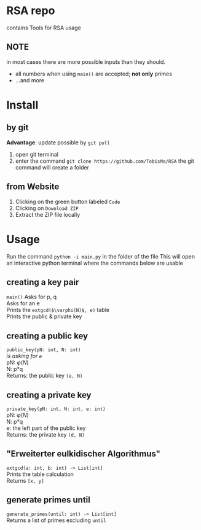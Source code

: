 # RSA repo
contains Tools for RSA usage

## NOTE
in most cases there are more possible inputs than they should.
- all numbers when using `main()` are accepted; **not only** primes
- ...and more

# Install
## by git
**Advantage**: update possible by `git pull`

1. open git terminal
2. enter the command `git clone https://github.com/TobisMa/RSA`
   the git command will create a folder

## from Website
1. Clicking on the green button labeled `Code`
2. Clicking on `Download ZIP`
3. Extract the ZIP file locally


# Usage
Run the command `python -i main.py` in the folder of the file
This will open an interactive python terminal where the commands below are usable

## creating a key pair
`main()`
Asks for p, q  
Asks for an e  
Prints the `extgcd($\varphi(N)$, e)` table  
Prints the public & private key

## creating a public key
`public_key(pN: int, N: int)`  
_is asking for `e`_  
pN: $\varphi(N)$  
N: p*q  
Returns: the public key `(e, N)`

## creating a private key
`private_key(pN: int, N: int, e: int)`  
pN: $\varphi(N)$  
N: p*q  
e: the left part of the public key  
Returns: the private key `(d, N)`

## "Erweiterter eulkidischer Algorithmus"
`extgcd(a: int, b: int) -> List[int]`  
Prints the table calculation  
Returns `[x, y]`  

## generate primes until
`generate_primes(until: int) -> List[int]`  
Returns a list of primes excluding `until`  
